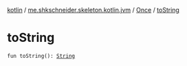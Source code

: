 [kotlin](../../index.md) / [me.shkschneider.skeleton.kotlin.jvm](../index.md) / [Once](index.md) / [toString](./to-string.md)

# toString

`fun toString(): `[`String`](https://kotlinlang.org/api/latest/jvm/stdlib/kotlin/-string/index.html)